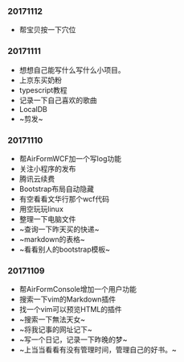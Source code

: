### 20171112
* 帮宝贝按一下穴位

### 20171111
* 想想自己能写什么写什么小项目。
* 上京东买奶粉
* typescript教程
* 记录一下自己喜欢的歌曲
* LocalDB
* ~剪发~

### 20171110
* 帮AirFormWCF加一个写log功能
* 关注小程序的发布
* 腾讯云续费
* Bootstrap布局自动隐藏
* 有空看看文华行那个wcf代码
* 用空玩玩linux
* 整理一下电脑文件
* ~查询一下昨天买的快递~
* ~markdown的表格~
* ~看看别人的bootstrap模板~

### 20171109
* 帮AirFormConsole增加一个用户功能
* 搜索一下vim的Markdown插件
* 找一个vim可以预览HTML的插件
* ~搜索一下無法天女~
* ~将我记事的网址记下~
* ~写一个日记，记录一下昨晚的梦~
* ~上当当看看有没有管理时间，管理自己的好书。~


